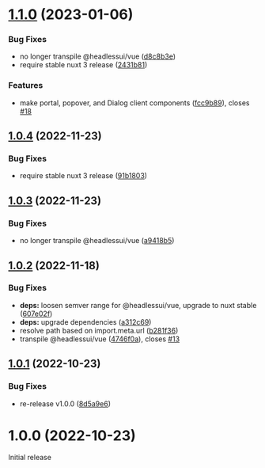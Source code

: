 # [1.1.0](https://github.com/P4sca1/nuxt-headlessui/compare/v1.0.4...v1.1.0) (2023-01-06)


### Bug Fixes

* no longer transpile @headlessui/vue ([d8c8b3e](https://github.com/P4sca1/nuxt-headlessui/commit/d8c8b3e0fd7161cb69bfcba357cfb34af074a8d3))
* require stable nuxt 3 release ([2431b81](https://github.com/P4sca1/nuxt-headlessui/commit/2431b81b1ffbc781f0f6cc22195b43c68238c70d))


### Features

* make portal, popover, and Dialog client components ([fcc9b89](https://github.com/P4sca1/nuxt-headlessui/commit/fcc9b89a009ad23bfd9fff7d8453f363b80bb214)), closes [#18](https://github.com/P4sca1/nuxt-headlessui/issues/18)

## [1.0.4](https://github.com/P4sca1/nuxt-headlessui/compare/v1.0.3...v1.0.4) (2022-11-23)


### Bug Fixes

* require stable nuxt 3 release ([91b1803](https://github.com/P4sca1/nuxt-headlessui/commit/91b1803bd20dcea8d3884152ce03af32f1107494))

## [1.0.3](https://github.com/P4sca1/nuxt-headlessui/compare/v1.0.2...v1.0.3) (2022-11-23)


### Bug Fixes

* no longer transpile @headlessui/vue ([a9418b5](https://github.com/P4sca1/nuxt-headlessui/commit/a9418b51f97715dbc67c8cf4f1cdfbb276c428ce))

## [1.0.2](https://github.com/P4sca1/nuxt-headlessui/compare/v1.0.1...v1.0.2) (2022-11-18)


### Bug Fixes

* **deps:** loosen semver range for @headlessui/vue, upgrade to nuxt stable ([607e02f](https://github.com/P4sca1/nuxt-headlessui/commit/607e02feeecfdc5d3ee421643e6db3fd1fb716b7))
* **deps:** upgrade dependencies ([a312c69](https://github.com/P4sca1/nuxt-headlessui/commit/a312c69bf06cc7ff0abc15d8902c534efb4c37c2))
* resolve path based on import.meta.url ([b281f36](https://github.com/P4sca1/nuxt-headlessui/commit/b281f36e7d2f7a51cc6d4434d1ef441c9b5da78b))
* transpile @headlessui/vue ([4746f0a](https://github.com/P4sca1/nuxt-headlessui/commit/4746f0ac824a41e04a9852abef3669fde35361df)), closes [#13](https://github.com/P4sca1/nuxt-headlessui/issues/13)

## [1.0.1](https://github.com/P4sca1/nuxt-headlessui/compare/v1.0.0...v1.0.1) (2022-10-23)


### Bug Fixes

* re-release v1.0.0 ([8d5a9e6](https://github.com/P4sca1/nuxt-headlessui/commit/8d5a9e63356c6b3aa8f8a1a9e4eeaa29c1ee8b90))

# 1.0.0 (2022-10-23)

Initial release
